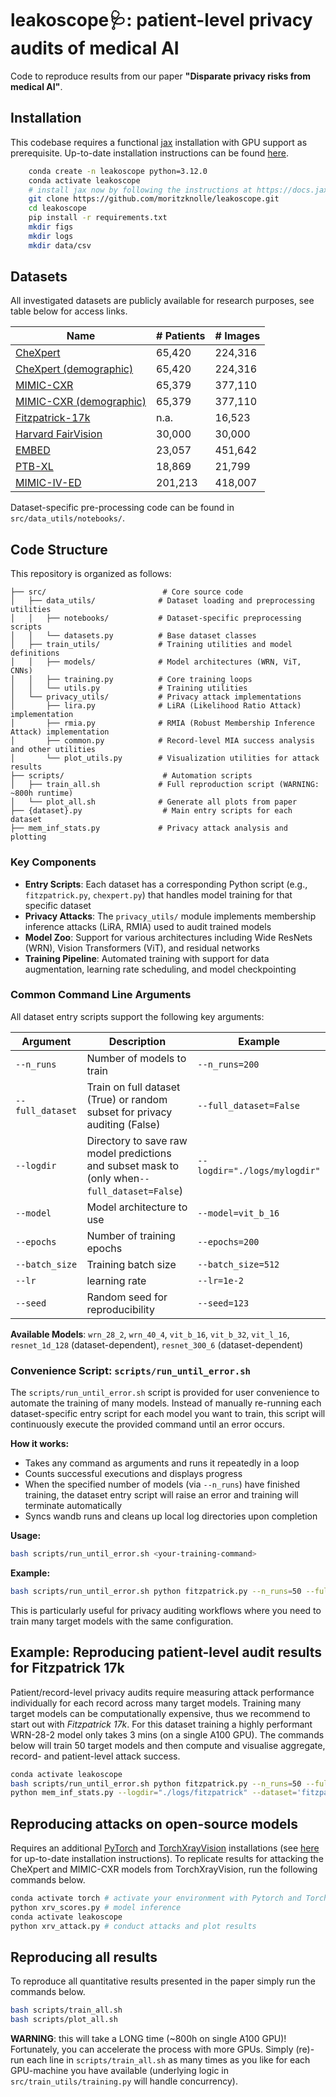 
# leakoscope🩺: patient-level privacy audits of medical AI

Code to reproduce results from our paper **"Disparate privacy risks from medical AI"**.


## Installation

This codebase requires a functional [jax](https://docs.jax.dev) installation with GPU support as prerequisite. Up-to-date installation instructions can be found [here](https://docs.jax.dev/en/latest/installation.html#conda-installation).

```bash
    conda create -n leakoscope python=3.12.0
    conda activate leakoscope
    # install jax now by following the instructions at https://docs.jax.dev/en/latest/installation.html
    git clone https://github.com/moritzknolle/leakoscope.git
    cd leakoscope
    pip install -r requirements.txt
    mkdir figs
    mkdir logs
    mkdir data/csv
```
    
## Datasets
All investigated datasets are publicly available for research purposes, see table below for access links.

| **Name** | **# Patients** | **# Images** |
|------------|--------------|------------|
| [CheXpert](https://stanfordaimi.azurewebsites.net/datasets/192ada7c-4d43-466e-b8bb-b81992bb80cf) | 65,420 | 224,316 |
| [CheXpert (demographic)](https://stanfordaimi.azurewebsites.net/datasets/192ada7c-4d43-466e-b8bb-b81992bb80cf) | 65,420 | 224,316 |
| [MIMIC-CXR](https://physionet.org/content/mimic-cxr-jpg/2.0.0/) | 65,379 | 377,110 |
| [MIMIC-CXR (demographic)](https://physionet.org/content/mimiciv/1.0/) | 65,379 | 377,110 |
| [Fitzpatrick-17k](https://github.com/mattgroh/fitzpatrick17k) | n.a. | 16,523 |
| [Harvard FairVision](https://ophai.hms.harvard.edu/datasets/harvard-fairvision30k) | 30,000 | 30,000 |
| [EMBED](https://registry.opendata.aws/emory-breast-imaging-dataset-embed/) | 23,057 | 451,642 |
| [PTB-XL](https://physionet.org/content/ptb-xl/1.0.3/) | 18,869 | 21,799 |
| [MIMIC-IV-ED](https://physionet.org/content/mimic-iv-ed/2.2/) | 201,213 | 418,007 |

Dataset-specific pre-processing code can be found in ```src/data_utils/notebooks/```.

## Code Structure

This repository is organized as follows:

```
├── src/                          # Core source code
│   ├── data_utils/              # Dataset loading and preprocessing utilities
│   │   ├── notebooks/           # Dataset-specific preprocessing scripts
│   │   └── datasets.py          # Base dataset classes
│   ├── train_utils/             # Training utilities and model definitions
│   │   ├── models/              # Model architectures (WRN, ViT, CNNs)
│   │   ├── training.py          # Core training loops
│   │   └── utils.py             # Training utilities
│   └── privacy_utils/           # Privacy attack implementations
│       ├── lira.py              # LiRA (Likelihood Ratio Attack) implementation
│       ├── rmia.py              # RMIA (Robust Membership Inference Attack) implementation
│       ├── common.py            # Record-level MIA success analysis and other utilities
│       └── plot_utils.py        # Visualization utilities for attack results
├── scripts/                      # Automation scripts
│   ├── train_all.sh             # Full reproduction script (WARNING: ~800h runtime)
│   └── plot_all.sh              # Generate all plots from paper
├── {dataset}.py                  # Main entry scripts for each dataset
├── mem_inf_stats.py             # Privacy attack analysis and plotting
```

### Key Components

- **Entry Scripts**: Each dataset has a corresponding Python script (e.g., `fitzpatrick.py`, `chexpert.py`) that handles model training for that specific dataset
- **Privacy Attacks**: The `privacy_utils/` module implements membership inference attacks (LiRA, RMIA) used to audit trained models
- **Model Zoo**: Support for various architectures including Wide ResNets (WRN), Vision Transformers (ViT), and residual networks
- **Training Pipeline**: Automated training with support for data augmentation, learning rate scheduling, and model checkpointing

### Common Command Line Arguments

All dataset entry scripts support the following key arguments:

| Argument  | Description |  Example |
|----------------|-------------|---------|
| `--n_runs` | Number of models to train | `--n_runs=200` |
| `--full_dataset` | Train on full dataset (True) or random subset for privacy auditing (False) | `--full_dataset=False` |
| `--logdir` | Directory to save raw model predictions and subset mask to (only when`--full_dataset=False`)  | `--logdir="./logs/mylogdir"` |
| `--model` | Model architecture to use | `--model=vit_b_16` |
| `--epochs` | Number of training epochs| `--epochs=200` |
| `--batch_size` | Training batch size  | `--batch_size=512` |
| `--lr` | learning rate | `--lr=1e-2` |
| `--seed` | Random seed for reproducibility | `--seed=123` |

**Available Models**: `wrn_28_2`, `wrn_40_4`, `vit_b_16`, `vit_b_32`, `vit_l_16`, `resnet_1d_128` (dataset-dependent), `resnet_300_6` (dataset-dependent)

### Convenience Script: `scripts/run_until_error.sh`

The `scripts/run_until_error.sh` script is provided for user convenience to automate the training of many models. Instead of manually re-running each dataset-specific entry script for each model you want to train, this script will continuously execute the provided command until an error occurs.

**How it works:**
- Takes any command as arguments and runs it repeatedly in a loop
- Counts successful executions and displays progress
- When the specified number of models (via `--n_runs`) have finished training, the dataset entry script will raise an error and training will terminate automatically
- Syncs wandb runs and cleans up local log directories upon completion

**Usage:**
```bash
bash scripts/run_until_error.sh <your-training-command>
```

**Example:**
```bash
bash scripts/run_until_error.sh python fitzpatrick.py --n_runs=50 --full_dataset=False --logdir="./logs/fitzpatrick"
```

This is particularly useful for privacy auditing workflows where you need to train many target models with the same configuration.

## Example: Reproducing patient-level audit results for Fitzpatrick 17k
Patient/record-level privacy audits require measuring attack performance individually for each record across many target models.
Training many target models can be computationally expensive, thus we recommend to start out with *Fitzpatrick 17k*. For this dataset training a highly performant WRN-28-2 model only takes 3 mins (on a single A100 GPU). The commands below will train 50 target models and then compute and visualise aggregate, record- and patient-level attack success.   

```bash
conda activate leakoscope
bash scripts/run_until_error.sh python fitzpatrick.py --n_runs=50 --full_dataset=False --logdir="./logs/fitzpatrick" # train models on random subsets
python mem_inf_stats.py --logdir="./logs/fitzpatrick" --dataset='fitzpatrick" # perform attacks and plot results
```


## Reproducing attacks on open-source models
Requires an additional [PyTorch](https://pytorch.org/) and [TorchXrayVision](https://mlmed.org/torchxrayvision/) installations (see [here](https://pytorch.org/get-started/locally/) for up-to-date installation instructions). To replicate results for attacking the CheXpert and MIMIC-CXR models from TorchXrayVision, run the following commands below.

```bash
conda activate torch # activate your environment with Pytorch and TorchXrayVision installed
python xrv_scores.py # model inference
conda activate leakoscope
python xrv_attack.py # conduct attacks and plot results
```

## Reproducing all results

To reproduce all quantitative results presented in the paper simply run the commands below.

```bash
bash scripts/train_all.sh
bash scripts/plot_all.sh
```

**WARNING**: this will take a LONG time (~800h on single A100 GPU)! Fortunately, you can accelerate the process with more GPUs. Simply (re)-run each line in ```scripts/train_all.sh``` as many times as you like for each GPU-machine you have available (underlying logic in ```src/train_utils/training.py``` will handle concurrency).
